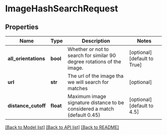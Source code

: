 # ImageHashSearchRequest

## Properties
Name | Type | Description | Notes
------------ | ------------- | ------------- | -------------
**all_orientations** | **bool** | Whether or not to search for similar 90 degree rotations of the image. | [optional] [default to True]
**url** | **str** | The url of the image tha we will search for matches | [optional] 
**distance_cutoff** | **float** | Maximum image signature distance to be considered a match (default 0.45) | [optional] [default to 4.5]

[[Back to Model list]](../README.md#documentation-for-models) [[Back to API list]](../README.md#documentation-for-api-endpoints) [[Back to README]](../README.md)


